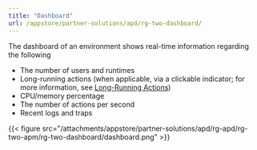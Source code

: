 ```yaml
---
title: "Dashboard"
url: /appstore/partner-solutions/apd/rg-two-dashboard/
---
```


The dashboard of an environment shows real-time information regarding the following

* The number of users and runtimes
* Long-running actions (when applicable, via a clickable indicator; for more information, see [Long-Running Actions](/appstore/partner-solutions/apd/rg-two-long-running-actions/))
* CPU/memory percentage
* The number of actions per second
* Recent logs and traps

{{< figure src="/attachments/appstore/partner-solutions/apd/rg-apd/rg-two-apm/rg-two-dashboard/dashboard.png" >}}
